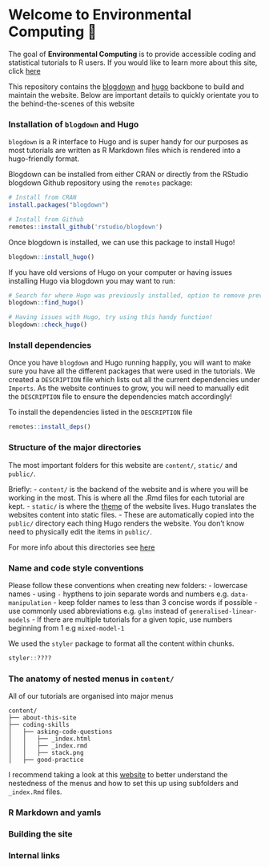 
<!-- README.md is generated from README.Rmd. Please edit that file -->

# Welcome to Environmental Computing 👋

<!-- badges: start -->
<!-- badges: end -->

The goal of **Environmental Computing** is to provide accessible coding
and statistical tutorials to R users. If you would like to learn more
about this site, click
[here](https://deploy-preview-18--brave-bose-da028a.netlify.app/about-this-site/)

This repository contains the
[blogdown](https://bookdown.org/yihui/blogdown/) and
[hugo](https://gohugo.io/) backbone to build and maintain the website.
Below are important details to quickly orientate you to the
behind-the-scenes of this website

### Installation of `blogdown` and Hugo

`blogdown` is a R interface to Hugo and is super handy for our purposes
as most tutorials are written as R Markdown files which is rendered into
a hugo-friendly format.

Blogdown can be installed from either CRAN or directly from the RStudio
blogdown Github repository using the `remotes` package:

``` r
# Install from CRAN
install.packages("blogdown")

# Install from Github
remotes::install_github('rstudio/blogdown')
```

Once blogdown is installed, we can use this package to install Hugo!

``` r
blogdown::install_hugo()
```

If you have old versions of Hugo on your computer or having issues
installing Hugo via blogdown you may want to run:

``` r
# Search for where Hugo was previously installed, option to remove previous versions
blogdown::find_hugo() 

# Having issues with Hugo, try using this handy function!
blogdown::check_hugo()
```

### Install dependencies

Once you have `blogdown` and Hugo running happily, you will want to make
sure you have all the different packages that were used in the
tutorials. We created a `DESCRIPTION` file which lists out all the
current dependencies under `Imports`. As the website continues to grow,
you will need to manually edit the `DESCRIPTION` file to ensure the
dependencies match accordingly!

To install the dependencies listed in the `DESCRIPTION` file

``` r
remotes::install_deps()
```

### Structure of the major directories

The most important folders for this website are `content/`, `static/`
and `public/`.

Briefly: - `content/` is the backend of the website and is where you
will be working in the most. This is where all the .Rmd files for each
tutorial are kept. - `static/` is where the
[theme](https://learn.netlify.app/en/) of the website lives. Hugo
translates the websites content into static files. - These are
automatically copied into the `public/` directory each thing Hugo
renders the website. You don’t know need to physically edit the items in
`public/`.

For more info about this directories see
[here](https://bookdown.org/yihui/blogdown/hugo.html)

### Name and code style conventions

Please follow these conventions when creating new folders: - lowercase
names - using `-` hypthens to join separate words and numbers
e.g. `data-manipulation` - keep folder names to less than 3 concise
words if possible - use commonly used abbreviations e.g. `glms` instead
of `generalised-linear-models` - If there are multiple tutorials for a
given topic, use numbers beginning from 1 e.g `mixed-model-1`

We used the `styler` package to format all the content within chunks.

``` r
styler::????
```

### The anatomy of nested menus in `content/`

All of our tutorials are organised into major menus

    content/
    ├── about-this-site
    ├── coding-skills
    │   ├── asking-code-questions
    │   │   ├── _index.html
    │   │   ├── _index.rmd
    │   │   ├── stack.png
    │   ├── good-practice

I recommend taking a look at this
[website](https://mingchen0919.github.io/blogdown-website-with-hugo-theme-learn/)
to better understand the nestedness of the menus and how to set this up
using subfolders and `_index.Rmd` files.

### R Markdown and yamls

### Building the site

### Internal links
